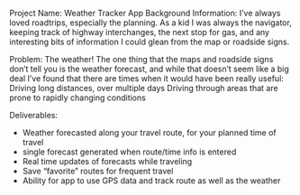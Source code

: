 Project Name: Weather Tracker App 
Background Information: I’ve always loved roadtrips, especially the planning. As a kid I was always the navigator, keeping track of highway interchanges, the next stop for gas, and any interesting bits of information I could glean from the map or roadside signs. 

Problem: The weather! The one thing that the maps and roadside signs don’t tell you is the weather forecast, and while that doesn’t seem like a big deal I’ve found that there are times when it would have been really useful: 
Driving long distances, over multiple days
Driving through areas that are prone to rapidly changing conditions

Deliverables: 
- Weather forecasted along your travel route, for your planned time of travel
- single forecast generated when route/time info is entered
- Real time updates of forecasts while traveling
- Save “favorite” routes for frequent travel
- Ability for app to use GPS data and track route as well as the weather
